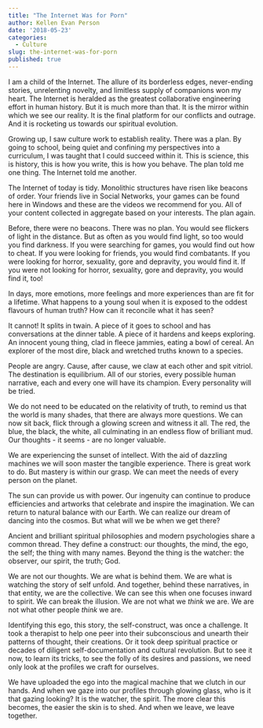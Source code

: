```yaml
---
title: "The Internet Was for Porn"
author: Kellen Evan Person
date: '2018-05-23'
categories:
  - Culture
slug: the-internet-was-for-porn
published: true
---
```


I am a child of the Internet. The allure of its borderless edges, never-ending stories, unrelenting novelty, and limitless supply of companions won my heart. The Internet is heralded as the greatest collaborative engineering effort in human history.  But it is much more than that. It is the mirror within which we see our reality. It is the final platform for our conflicts and outrage. And it is rocketing us towards our spiritual evolution.

Growing up, I saw culture work to establish reality. There was a plan. By going to school, being quiet and confining my perspectives into a curriculum, I was taught that I could succeed within it. This is science, this is history, this is how you write, this is how you behave. The plan told me one thing. The Internet told me another.

The Internet of today is tidy. Monolithic structures have risen like beacons of order. Your friends live in Social Networks, your games can be found here in Windows and these are the videos we recommend for you. All of your content collected in aggregate based on your interests. The plan again.

Before, there were no beacons. There was no plan. You would see flickers of light in the distance. But as often as you would find light, so too would you find darkness. If you were searching for games, you would find out how to cheat. If you were looking for friends, you would find combatants. If you were looking for horror, sexuality, gore and depravity, you would find it. If you were not looking for horror, sexuality, gore and depravity, you would find it, too!  

In days, more emotions, more feelings and more experiences than are fit for a lifetime. What happens to a young soul when it is exposed to the oddest flavours of human truth? How can it reconcile what it has seen?

It cannot! It splits in twain. A piece of it goes to school and has conversations at the dinner table. A piece of it hardens and keeps exploring. An innocent young thing, clad in fleece jammies, eating a bowl of cereal. An explorer of the most dire, black and wretched truths known to a species.

People are angry. Cause, after cause, we claw at each other and spit vitriol. The destination is equilibrium. All of our stories, every possible human narrative, each and every one will have its champion. Every personality will be tried.

We do not need to be educated on the relativity of truth, to remind us that the world is many shades, that there are always more questions. We can now sit back, flick through a glowing screen and witness it all. The red, the blue, the black, the white, all culminating in an endless flow of brilliant mud. Our thoughts - it seems - are no longer valuable.

We are experiencing the sunset of intellect. With the aid of dazzling machines we will soon master the tangible experience. There is great work to do. But mastery is within our grasp. We can meet the needs of every person on the planet.

The sun can provide us with power. Our ingenuity can continue to produce efficiencies and artworks that celebrate and inspire the imagination. We can return to natural balance with our Earth. We can realize our dream of dancing into the cosmos. But what will we be when we get there?

Ancient and brilliant spiritual philosophies and modern psychologies share a common thread. They define a construct: our thoughts, the mind, the ego, the self; the thing with many names. Beyond the thing is the watcher: the observer, our spirit, the truth; God.

We are not our thoughts. We are what is behind them. We are what is watching the story of self unfold. And together, behind these narratives, in that entity, we are the collective. We can see this when one focuses inward to spirit. We can break the illusion. We are not what we _think_ we are. We are not what other people _think_ we are.

Identifying this ego, this story, the self-construct, was once a challenge. It took a therapist to help one peer into their subconscious and unearth their patterns of thought, their creations. Or it took deep spiritual practice or decades of diligent self-documentation and cultural revolution. But to see it now, to learn its tricks, to see the folly of its desires and passions, we need only look at the profiles we craft for ourselves.

We have uploaded the ego into the magical machine that we clutch in our hands. And when we gaze into our profiles through glowing glass, who is it that gazing looking? It is the watcher, the spirit. The more clear this becomes, the easier the skin is to shed. And when we leave, we leave together. 
